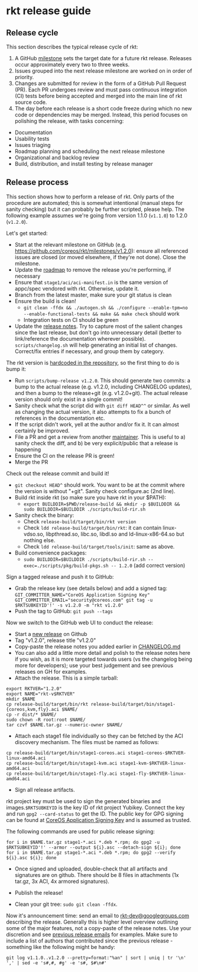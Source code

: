 # rkt release guide

## Release cycle

This section describes the typical release cycle of rkt:

1. A GitHub [milestone][milestones] sets the target date for a future rkt release. Releases occur approximately every two to three weeks.
2. Issues grouped into the next release milestone are worked on in order of priority.
3. Changes are submitted for review in the form of a GitHub Pull Request (PR). Each PR undergoes review and must pass continuous integration (CI) tests before being accepted and merged into the main line of rkt source code.
4. The day before each release is a short code freeze during which no new code or dependencies may be merged. Instead, this period focuses on polishing the release, with tasks concerning:
  * Documentation
  * Usability tests
  * Issues triaging
  * Roadmap planning and scheduling the next release milestone
  * Organizational and backlog review
  * Build, distribution, and install testing by release manager

## Release process

This section shows how to perform a release of rkt.
Only parts of the procedure are automated; this is somewhat intentional (manual steps for sanity checking) but it can probably be further scripted, please help.
The following example assumes we're going from version 1.1.0 (`v1.1.0`) to 1.2.0 (`v1.2.0`).

Let's get started:

- Start at the relevant milestone on GitHub (e.g. https://github.com/coreos/rkt/milestones/v1.2.0): ensure all referenced issues are closed (or moved elsewhere, if they're not done). Close the milestone.
- Update the [roadmap][roadmap] to remove the release you're performing, if necessary
- Ensure that `stage1/aci/aci-manifest.in` is the same version of appc/spec vendored with rkt. Otherwise, update it.
- Branch from the latest master, make sure your git status is clean
- Ensure the build is clean!
  - `git clean -ffdx && ./autogen.sh && ./configure --enable-tpm=no --enable-functional-tests && make && make check` should work
  - Integration tests on CI should be green
- Update the [release notes][changelog].
  Try to capture most of the salient changes since the last release, but don't go into unnecessary detail (better to link/reference the documentation wherever possible).
  `scripts/changelog.sh` will help generating an initial list of changes. Correct/fix entries if necessary, and group them by category.

The rkt version is [hardcoded in the repository][configure_ac], so the first thing to do is bump it:

- Run `scripts/bump-release v1.2.0`.
  This should generate two commits: a bump to the actual release (e.g. v1.2.0, including CHANGELOG updates), and then a bump to the release+git (e.g. v1.2.0+git).
  The actual release version should only exist in a single commit!
- Sanity check what the script did with `git diff HEAD^^` or similar.
  As well as changing the actual version, it also attempts to fix a bunch of references in the documentation etc.
- If the script didn't work, yell at the author and/or fix it.
  It can almost certainly be improved.
- File a PR and get a review from another [maintainer][maintainers].
  This is useful to a) sanity check the diff, and b) be very explicit/public that a release is happening
- Ensure the CI on the release PR is green!
- Merge the PR

Check out the release commit and build it!

- `git checkout HEAD^` should work. You want to be at the commit where the version is without "+git". Sanity check configure.ac (2nd line).
- Build rkt inside rkt (so make sure you have rkt in your $PATH):
  - `export BUILDDIR=$PWD/release-build && mkdir -p $BUILDDIR && sudo BUILDDIR=$BUILDDIR ./scripts/build-rir.sh`
- Sanity check the binary:
  - Check `release-build/target/bin/rkt version`
  - Check `ldd release-build/target/bin/rkt`: it can contain linux-vdso.so, libpthread.so, libc.so, libdl.so and ld-linux-x86-64.so but nothing else.
  - Check `ldd release-build/target/tools/init`: same as above.
- Build convenience packages:
  - `sudo BUILDDIR=$BUILDDIR ./scripts/build-rir.sh --exec=./scripts/pkg/build-pkgs.sh -- 1.2.0` (add correct version)

Sign a tagged release and push it to GitHub:

- Grab the release key (see details below) and add a signed tag: `GIT_COMMITTER_NAME="CoreOS Application Signing Key" GIT_COMMITTER_EMAIL="security@coreos.com" git tag -u $RKTSUBKEYID'!' -s v1.2.0 -m "rkt v1.2.0"`
- Push the tag to GitHub: `git push --tags`

Now we switch to the GitHub web UI to conduct the release:

- Start a [new release][gh-new-release] on Github
- Tag "v1.2.0", release title "v1.2.0"
- Copy-paste the release notes you added earlier in [CHANGELOG.md][changelog]
- You can also add a little more detail and polish to the release notes here if you wish, as it is more targeted towards users (vs the changelog being more for developers); use your best judgement and see previous releases on GH for examples.
- Attach the release.
  This is a simple tarball:

```
export RKTVER="1.2.0"
export NAME="rkt-v$RKTVER"
mkdir $NAME
cp release-build/target/bin/rkt release-build/target/bin/stage1-{coreos,kvm,fly}.aci $NAME/
cp -r dist/* $NAME/
sudo chown -R root:root $NAME/
tar czvf $NAME.tar.gz --numeric-owner $NAME/
```

- Attach each stage1 file individually so they can be fetched by the ACI discovery mechanism. The files must be named as follows:

```
cp release-build/target/bin/stage1-coreos.aci stage1-coreos-$RKTVER-linux-amd64.aci
cp release-build/target/bin/stage1-kvm.aci stage1-kvm-$RKTVER-linux-amd64.aci
cp release-build/target/bin/stage1-fly.aci stage1-fly-$RKTVER-linux-amd64.aci
```

- Sign all release artifacts.

rkt project key must be used to sign the generated binaries and images.`$RKTSUBKEYID` is the key ID of rkt project Yubikey. Connect the key and run `gpg2 --card-status` to get the ID.
The public key for GPG signing can be found at [CoreOS Application Signing Key][coreos-key] and is assumed as trusted.

The following commands are used for public release signing:

```
for i in $NAME.tar.gz stage1-*.aci *.deb *.rpm; do gpg2 -u $RKTSUBKEYID'!' --armor --output ${i}.asc --detach-sign ${i}; done
for i in $NAME.tar.gz stage1-*.aci *.deb *.rpm; do gpg2 --verify ${i}.asc ${i}; done
```

- Once signed and uploaded, double-check that all artifacts and signatures are on github. There should be 8 files in attachments (1x tar.gz, 3x ACI, 4x armored signatures).

- Publish the release!

- Clean your git tree: `sudo git clean -ffdx`.

Now it's announcement time: send an email to rkt-dev@googlegroups.com describing the release.
Generally this is higher level overview outlining some of the major features, not a copy-paste of the release notes.
Use your discretion and see [previous release emails][rkt-dev-list] for examples.
Make sure to include a list of authors that contributed since the previous release - something like the following might be handy:

```
git log v1.1.0..v1.2.0 --pretty=format:"%an" | sort | uniq | tr '\n' ',' | sed -e 's#,#, #g' -e 's#, $#\n#'
```


[changelog]: https://github.com/coreos/rkt/blob/master/CHANGELOG.md
[configure_ac]: https://github.com/coreos/rkt/blob/master/configure.ac#L2
[coreos-key]: https://coreos.com/security/app-signing-key
[gh-new-release]: https://github.com/coreos/rkt/releases/new
[milestones]: https://github.com/coreos/rkt/milestones
[maintainers]: https://github.com/coreos/rkt/blob/master/MAINTAINERS
[rkt-dev-list]: https://groups.google.com/forum/#!forum/rkt-dev
[roadmap]: https://github.com/coreos/rkt/blob/master/ROADMAP.md
